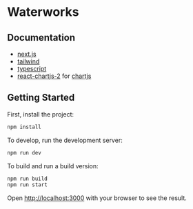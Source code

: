 # Waterworks


## Documentation
- [next.js](https://nextjs.org/)
- [tailwind](https://tailwindcss.com)
- [typescript](https://www.typescriptlang.org)
- [react-chartjs-2](https://www.npmjs.com/package/react-chartjs-2) for [chartjs](https://www.chartjs.org)

## Getting Started
First, install the project:
```bash
npm install
```

To develop, run the development server:
```bash
npm run dev
```

To build and run a build version:
```bash
npm run build
npm run start
```

Open [http://localhost:3000](http://localhost:3000) with your browser to see the result.
